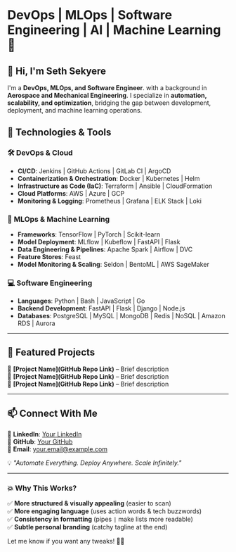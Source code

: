 

# **DevOps | MLOps | Software Engineering | AI | Machine Learning** 🚀  

## **👋 Hi, I'm Seth Sekyere**  

I'm a **DevOps, MLOps, and Software Engineer**. with a background in **Aerospace and Mechanical Engineering**. I specialize in **automation, scalability, and optimization**, bridging the gap between development, deployment, and machine learning operations.  

## **🔧 Technologies & Tools**  

### 🛠 **DevOps & Cloud**  
- **CI/CD**: Jenkins | GitHub Actions | GitLab CI | ArgoCD  
- **Containerization & Orchestration**: Docker | Kubernetes | Helm  
- **Infrastructure as Code (IaC)**: Terraform | Ansible | CloudFormation  
- **Cloud Platforms**: AWS | Azure | GCP  
- **Monitoring & Logging**: Prometheus | Grafana | ELK Stack | Loki  

### 🤖 **MLOps & Machine Learning**  
- **Frameworks**: TensorFlow | PyTorch | Scikit-learn  
- **Model Deployment**: MLflow | Kubeflow | FastAPI | Flask  
- **Data Engineering & Pipelines**: Apache Spark | Airflow | DVC  
- **Feature Stores**: Feast  
- **Model Monitoring & Scaling**: Seldon | BentoML | AWS SageMaker  

### 💻 **Software Engineering**  
- **Languages**: Python | Bash | JavaScript | Go  
- **Backend Development**: FastAPI | Flask | Django | Node.js  
- **Databases**: PostgreSQL | MySQL | MongoDB | Redis | NoSQL | Amazon RDS | Aurora  

---

## **📌 Featured Projects**  
🚀 **[Project Name](GitHub Repo Link)** – Brief description  
🚀 **[Project Name](GitHub Repo Link)** – Brief description  
🚀 **[Project Name](GitHub Repo Link)** – Brief description  

---

## **📫 Connect With Me**  
📍 **LinkedIn**: [Your LinkedIn](https://linkedin.com/in/yourprofile)  
📍 **GitHub**: [Your GitHub](https://github.com/yourusername)  
📍 **Email**: your.email@example.com  

💡 *"Automate Everything. Deploy Anywhere. Scale Infinitely."*  

---

### **💥 Why This Works?**  
✅ **More structured & visually appealing** (easier to scan)  
✅ **More engaging language** (uses action words & tech buzzwords)  
✅ **Consistency in formatting** (pipes `|` make lists more readable)  
✅ **Subtle personal branding** (catchy tagline at the end)  

Let me know if you want any tweaks! 🚀🔥
